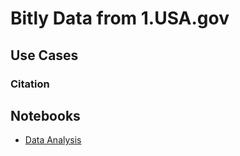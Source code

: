 # Bitly Data from 1.USA.gov

## Use Cases



### Citation


## Notebooks

* [Data Analysis](./01_pydata_analysis_notebook.ipynb)
